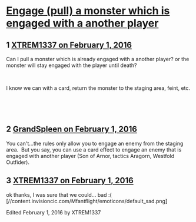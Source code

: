 # [Engage (pull)  a monster which is engaged with a another player](https://community.fantasyflightgames.com/topic/201026-engage-pull-a-monster-which-is-engaged-with-a-another-player/)

## 1 [XTREM1337 on February 1, 2016](https://community.fantasyflightgames.com/topic/201026-engage-pull-a-monster-which-is-engaged-with-a-another-player/?do=findComment&comment=2024930)

Can I pull a monster which is already engaged with a another player? or the monster will stay engaged with the player until death?

 

I know we can with a card, return the monster to the staging area, feint, etc.

 

 

## 2 [GrandSpleen on February 1, 2016](https://community.fantasyflightgames.com/topic/201026-engage-pull-a-monster-which-is-engaged-with-a-another-player/?do=findComment&comment=2024958)

You can't...the rules only allow you to engage an enemy from the staging area.  But you say, you can use a card effect to engage an enemy that is engaged with another player (Son of Arnor, tactics Aragorn, Westfold Outfider).

## 3 [XTREM1337 on February 1, 2016](https://community.fantasyflightgames.com/topic/201026-engage-pull-a-monster-which-is-engaged-with-a-another-player/?do=findComment&comment=2025415)

ok thanks, I was sure that we could... bad :( [//content.invisioncic.com/Mfantflight/emoticons/default_sad.png]

Edited February 1, 2016 by XTREM1337

